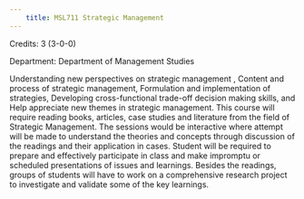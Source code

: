 ```yaml
---
    title: MSL711 Strategic Management
---
```

Credits: 3 (3-0-0)

Department: Department of Management Studies

Understanding new perspectives on strategic management , Content and process of strategic management, Formulation and implementation of strategies, Developing cross-functional trade-off decision making skills, and Help appreciate new themes in strategic management. This course will require reading books, articles, case studies and literature from the field of Strategic Management. The sessions would be interactive where attempt will be made to understand the theories and concepts through discussion of the readings and their application in cases. Student will be required to prepare and effectively participate in class and make impromptu or scheduled presentations of issues and learnings. Besides the readings, groups of students will have to work on a comprehensive research project to investigate and validate some of the key learnings.
